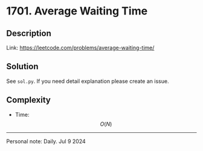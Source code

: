 # 1701. Average Waiting Time

## Description

Link: https://leetcode.com/problems/average-waiting-time/

## Solution
See `sol.py`. If you need detail explanation please create an issue.

## Complexity
- Time: $$O(N)$$

---
Personal note: Daily. Jul 9 2024
